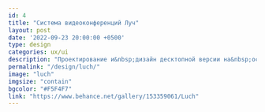 ```yaml
---
id: 4
title: "Система видеоконференций Луч"
layout: post
date: '2022-09-23 20:00:00 +0500'
type: design
categories: ux/ui
description: "Проектирование и&nbsp;дизайн десктопной версии на&nbsp;основе ДС&nbsp;Финка. Концепт."
permalink: "/design/luch/"
image: "luch"
imgsize: "contain"
bgcolor: "#F5F4F7"
link: "https://www.behance.net/gallery/153359061/Luch"
---
```

